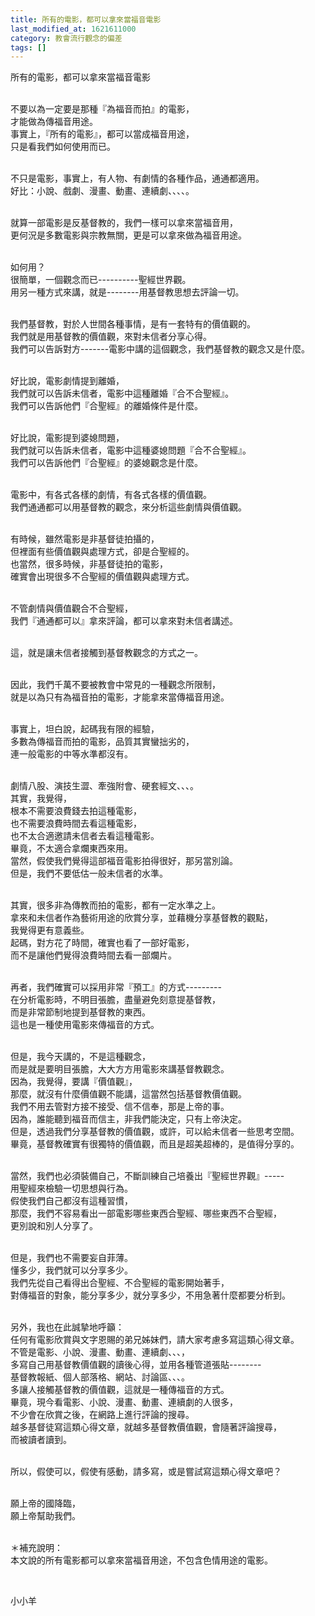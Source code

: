 ```yaml
---
title: 所有的電影，都可以拿來當福音電影
last_modified_at: 1621611000
category: 教會流行觀念的偏差
tags: []
---
```


<p>所有的電影，都可以拿來當福音電影</p>
<p><br/>
不要以為一定要是那種『為福音而拍』的電影，<br/>
才能做為傳福音用途。<br/>
事實上，『所有的電影』，都可以當成福音用途，<br/>
只是看我們如何使用而已。</p>
<p><br/>
不只是電影，事實上，有人物、有劇情的各種作品，通通都適用。<br/>
好比：小說、戲劇、漫畫、動畫、連續劇、、、、。</p>
<p><br/>
就算一部電影是反基督教的，我們一樣可以拿來當福音用，<br/>
更何況是多數電影與宗教無關，更是可以拿來做為福音用途。</p>
<p><br/>
如何用？<br/>
很簡單，一個觀念而已----------聖經世界觀。<br/>
用另一種方式來講，就是--------用基督教思想去評論一切。</p>
<p><br/>
我們基督教，對於人世間各種事情，是有一套特有的價值觀的。<br/>
我們就是用基督教的價值觀，來對未信者分享心得。<br/>
我們可以告訴對方-------電影中講的這個觀念，我們基督教的觀念又是什麼。</p>
<p><br/>
好比說，電影劇情提到離婚，<br/>
我們就可以告訴未信者，電影中這種離婚『合不合聖經』。<br/>
我們可以告訴他們『合聖經』的離婚條件是什麼。</p>
<p><br/>
好比說，電影提到婆媳問題，<br/>
我們就可以告訴未信者，電影中這種婆媳問題『合不合聖經』。<br/>
我們可以告訴他們『合聖經』的婆媳觀念是什麼。</p>
<p><br/>
電影中，有各式各樣的劇情，有各式各樣的價值觀。<br/>
我們通通都可以用基督教的觀念，來分析這些劇情與價值觀。</p>
<p><br/>
有時候，雖然電影是非基督徒拍攝的，<br/>
但裡面有些價值觀與處理方式，卻是合聖經的。<br/>
也當然，很多時候，非基督徒拍的電影，<br/>
確實會出現很多不合聖經的價值觀與處理方式。</p>
<p><br/>
不管劇情與價值觀合不合聖經，<br/>
我們『通通都可以』拿來評論，都可以拿來對未信者講述。</p>
<p><br/>
這，就是讓未信者接觸到基督教觀念的方式之一。</p>
<p><br/>
因此，我們千萬不要被教會中常見的一種觀念所限制，<br/>
就是以為只有為福音拍的電影，才能拿來當傳福音用途。</p>
<p><br/>
事實上，坦白說，起碼我有限的經驗，<br/>
多數為傳福音而拍的電影，品質其實蠻拙劣的，<br/>
連一般電影的中等水準都沒有。</p>
<p><br/>
劇情八股、演技生澀、牽強附會、硬套經文、、、。<br/>
其實，我覺得，<br/>
根本不需要浪費錢去拍這種電影，<br/>
也不需要浪費時間去看這種電影，<br/>
也不太合適邀請未信者去看這種電影。<br/>
畢竟，不太適合拿爛東西來用。<br/>
當然，假使我們覺得這部福音電影拍得很好，那另當別論。<br/>
但是，我們不要低估一般未信者的水準。</p>
<p><br/>
其實，很多非為傳教而拍的電影，都有一定水準之上。<br/>
拿來和未信者作為藝術用途的欣賞分享，並藉機分享基督教的觀點，<br/>
我覺得更有意義些。<br/>
起碼，對方花了時間，確實也看了一部好電影，<br/>
而不是讓他們覺得浪費時間去看一部爛片。</p>
<p><br/>
再者，我們確實可以採用非常『預工』的方式---------<br/>
在分析電影時，不明目張膽，盡量避免刻意提基督教，<br/>
而是非常節制地提到基督教的東西。<br/>
這也是一種使用電影來傳福音的方式。</p>
<p><br/>
但是，我今天講的，不是這種觀念，<br/>
而是就是要明目張膽，大大方方用電影來講基督教觀念。<br/>
因為，我覺得，要講『價值觀』，<br/>
那麼，就沒有什麼價值觀不能講，這當然包括基督教價值觀。<br/>
我們不用去管對方接不接受、信不信奉，那是上帝的事。<br/>
因為，誰能聽到福音而信主，非我們能決定，只有上帝決定。<br/>
但是，透過我們分享基督教的價值觀，或許，可以給未信者一些思考空間。<br/>
畢竟，基督教確實有很獨特的價值觀，而且是超美超棒的，是值得分享的。</p>
<p><br/>
當然，我們也必須裝備自己，不斷訓練自己培養出『聖經世界觀』-----<br/>
用聖經來檢驗一切思想與行為。<br/>
假使我們自己都沒有這種習慣，<br/>
那麼，我們不容易看出一部電影哪些東西合聖經、哪些東西不合聖經，<br/>
更別說和別人分享了。</p>
<p><br/>
但是，我們也不需要妄自菲薄。<br/>
懂多少，我們就可以分享多少。<br/>
我們先從自己看得出合聖經、不合聖經的電影開始著手，<br/>
對傳福音的對象，能分享多少，就分享多少，不用急著什麼都要分析到。</p>
<p><br/>
另外，我也在此誠摯地呼籲：<br/>
任何有電影欣賞與文字恩賜的弟兄姊妹們，請大家考慮多寫這類心得文章。<br/>
不管是電影、小說、漫畫、動畫、連續劇、、、，<br/>
多寫自己用基督教價值觀的讀後心得，並用各種管道張貼--------<br/>
基督教報紙、個人部落格、網站、討論區、、、。<br/>
多讓人接觸基督教的價值觀，這就是一種傳福音的方式。<br/>
畢竟，現今看電影、小說、漫畫、動畫、連續劇的人很多，<br/>
不少會在欣賞之後，在網路上進行評論的搜尋。<br/>
越多基督徒寫這類心得文章，就越多基督教價值觀，會隨著評論搜尋，<br/>
而被讀者讀到。</p>
<p><br/>
所以，假使可以，假使有感動，請多寫，或是嘗試寫這類心得文章吧？</p>
<p><br/>
願上帝的國降臨，<br/>
願上帝幫助我們。</p>
<p><br/>
＊補充說明：<br/>
本文說的所有電影都可以拿來當福音用途，不包含色情用途的電影。</p>
<p> </p>
<p>小小羊</p>
